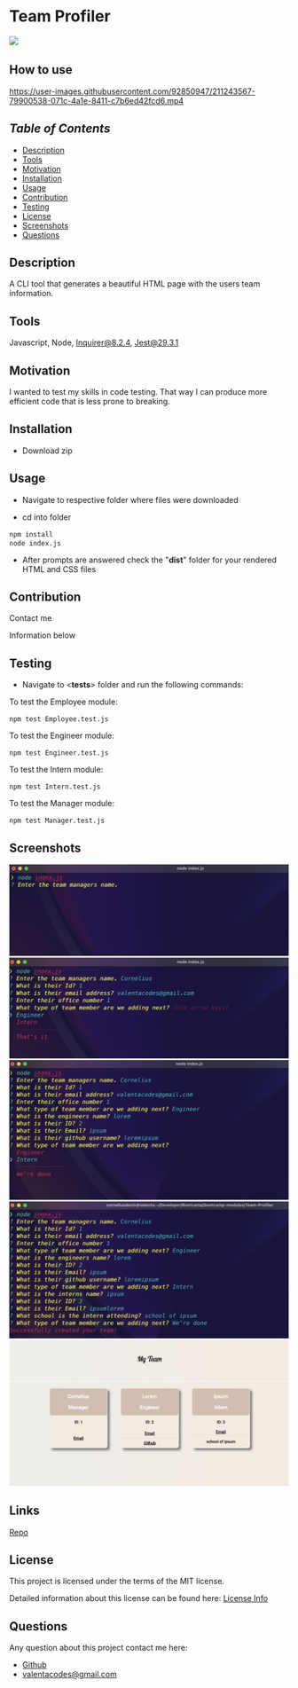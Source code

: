 # Team Profiler

<a href="https://choosealicense.com/licenses/mit/">
<img src="https://img.shields.io/badge/License-MIT-blue" />
</a>

## How to use

https://user-images.githubusercontent.com/92850947/211243567-79900538-071c-4a1e-8411-c7b6ed42fcd6.mp4

## *Table of Contents*

- [Description](#description)
- [Tools](#tools)
- [Motivation](#motivation)
- [Installation](#installation)
- [Usage](#usage)
- [Contribution](#contribution)
- [Testing](#testing)
- [License](#license)
- [Screenshots](#screenshots)
- [Questions](#questions)

## **Description**

  A CLI tool that generates a beautiful HTML page with the users team information.

## **Tools**

  Javascript, Node, Inquirer@8.2.4, Jest@29.3.1

## **Motivation**

  I wanted to test my skills in code testing. That way I can produce more efficient code that is less prone to breaking.

## **Installation**
  
- Download zip

## **Usage**

- Navigate to respective folder where files were downloaded

- cd into folder

``` en
npm install 
node index.js
```

- After prompts are answered check the "**dist**" folder for your rendered HTML and CSS files

## **Contribution**

  Contact me

  Information below
  
## **Testing**

- Navigate to <**tests**> folder and run the following commands:

To test the Employee module:

  ```en
  npm test Employee.test.js
  ```

To test the Engineer module:

```en
npm test Engineer.test.js
```

To test the Intern module:

  ```en
  npm test Intern.test.js
  ```

To test the Manager module:

  ```en
  npm test Manager.test.js
  ```

## **Screenshots**

  ![screenshot](./assets/starting.png)
  ![screenshot](./assets/selection.png)
  ![screenshot](./assets/selection2.png)
  ![screenshot](./assets/end.png)
  ![screenshot](./assets/dashboard.png)

## **Links**
  
  [Repo](https://github.com/ValentaCodes/Team-Profiler)

## License

  This project is licensed under the terms of the MIT license.

  Detailed information about this license can be found here: [License Info](https://choosealicense.com/licenses/mit)

## Questions

  Any question about this project contact me here:

- [Github](https://github.com/valentacodes)
- <valentacodes@gmail.com>
  

